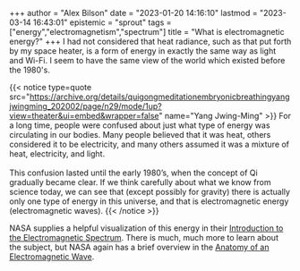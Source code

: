 +++
author = "Alex Bilson"
date = "2023-01-20 14:16:10"
lastmod = "2023-03-14 16:43:01"
epistemic = "sprout"
tags = ["energy","electromagnetism","spectrum"]
title = "What is electromagnetic energy?"
+++
I had not considered that heat radiance, such as that put forth by my space heater, is a form of energy in exactly the same way as light and Wi-Fi. I seem to have the same view of the world which existed before the 1980's.

{{< notice type=quote src="https://archive.org/details/quigongmeditationembryonicbreathingyangjwingming_202002/page/n29/mode/1up?view=theater&ui=embed&wrapper=false" name="Yang Jwing-Ming" >}}
For a long time, people were confused about just what type of energy was circulating in our bodies. Many people believed that it was heat, others considered it to be electricity, and many others assumed it was a mixture of heat, electricity, and light.<br /><br />
This confusion lasted until the early 1980’s, when the concept of Qi gradually became clear. If we think carefully about what we know from science today, we can see that (except possibly for gravity) there is actually only one type of energy in this universe, and that is electromagnetic energy (electromagnetic waves).
{{< /notice >}}

NASA supplies a helpful visualization of this energy in their [Introduction to the Electromagnetic Spectrum](https://science.nasa.gov/ems/01_intro). There is much, much more to learn about the subject, but NASA again has a brief overview in the [Anatomy of an Electromagnetic Wave](https://science.nasa.gov/ems/02_anatomy).
